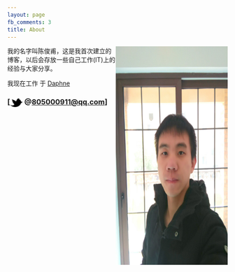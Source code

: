 ```yaml
---
layout: page
fb_comments: 3
title: About
---
```


<img src="/res/IMG_20150208_220224.jpg" width="256" height="500" align="right">

我的名字叫陈俊甫，这是我首次建立的博客，以后会存放一些自己工作(IT)上的经验与大家分享。


我现在工作 于 [Daphne](http://www.daphne.com.cn//)




### [<img src="/res/twitter.png" width="29" height="20" style="display:inline-block;vertical-align:middle"> @805000911@qq.com]
